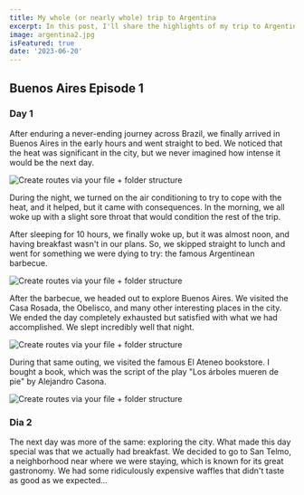 ```yaml
---
title: My whole (or nearly whole) trip to Argentina
excerpt: In this post, I'll share the highlights of my trip to Argentina and the thoughts I had throughout that time.
image: argentina2.jpg
isFeatured: true
date: '2023-06-20'
---
```


## Buenos Aires Episode 1

### Day 1

After enduring a never-ending journey across Brazil, we finally arrived in Buenos Aires in the early hours and went straight to bed. We noticed that the heat was significant in the city, but we never imagined how intense it would be the next day.

![Create routes via your file + folder structure](argentina3.jpeg)


During the night, we turned on the air conditioning to try to cope with the heat, and it helped, but it came with consequences. In the morning, we all woke up with a slight sore throat that would condition the rest of the trip.

After sleeping for 10 hours, we finally woke up, but it was almost noon, and having breakfast wasn't in our plans. So, we skipped straight to lunch and went for something we were dying to try: the famous Argentinean barbecue.

![Create routes via your file + folder structure](argentina4.jpeg)

After the barbecue, we headed out to explore Buenos Aires. We visited the Casa Rosada, the Obelisco, and many other interesting places in the city. We ended the day completely exhausted but satisfied with what we had accomplished. We slept incredibly well that night.

![Create routes via your file + folder structure](argentina1.jpg)

During that same outing, we visited the famous El Ateneo bookstore. I bought a book, which was the script of the play "Los árboles mueren de pie" by Alejandro Casona.

![Create routes via your file + folder structure](argentina5.jpeg)

### Dia 2

The next day was more of the same: exploring the city. What made this day special was that we actually had breakfast. We decided to go to San Telmo, a neighborhood near where we were staying, which is known for its great gastronomy. We had some ridiculously expensive waffles that didn't taste as good as we expected...